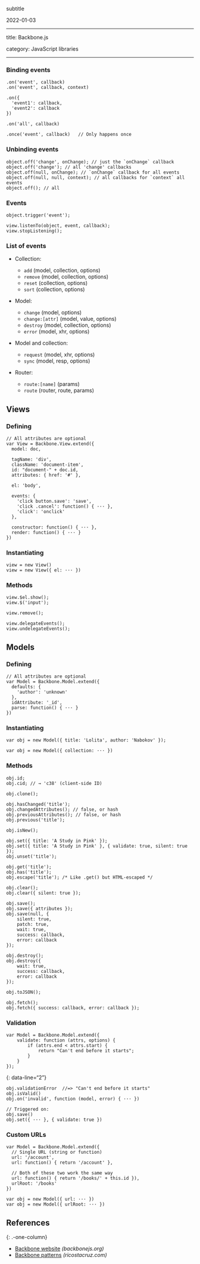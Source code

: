 subtitle

2022-01-03

------------------------------------------------------------------------

title: Backbone.js

category: JavaScript libraries

------------------------------------------------------------------------

### Binding events

    .on('event', callback)
    .on('event', callback, context)

    .on({
      'event1': callback,
      'event2': callback
    })

    .on('all', callback)

    .once('event', callback)   // Only happens once

### Unbinding events

    object.off('change', onChange); // just the `onChange` callback
    object.off('change'); // all 'change' callbacks
    object.off(null, onChange); // `onChange` callback for all events
    object.off(null, null, context); // all callbacks for `context` all events
    object.off(); // all

### Events

    object.trigger('event');

    view.listenTo(object, event, callback);
    view.stopListening();

### List of events

-   Collection:

    -   `add` (model, collection, options)
    -   `remove` (model, collection, options)
    -   `reset` (collection, options)
    -   `sort` (collection, options)

-   Model:

    -   `change` (model, options)
    -   `change:[attr]` (model, value, options)
    -   `destroy` (model, collection, options)
    -   `error` (model, xhr, options)

-   Model and collection:

    -   `request` (model, xhr, options)
    -   `sync` (model, resp, options)

-   Router:
    -   `route:[name]` (params)
    -   `route` (router, route, params)

Views
-----

### Defining

    // All attributes are optional
    var View = Backbone.View.extend({
      model: doc,

      tagName: 'div',
      className: 'document-item',
      id: "document-" + doc.id,
      attributes: { href: '#' },

      el: 'body',

      events: {
        'click button.save': 'save',
        'click .cancel': function() { ··· },
        'click': 'onclick'
      },

      constructor: function() { ··· },
      render: function() { ··· }
    })

### Instantiating

    view = new View()
    view = new View({ el: ··· })

### Methods

    view.$el.show();
    view.$('input');

    view.remove();

    view.delegateEvents();
    view.undelegateEvents();

Models
------

### Defining

    // All attributes are optional
    var Model = Backbone.Model.extend({
      defaults: {
        'author': 'unknown'
      },
      idAttribute: '_id',
      parse: function() { ··· }
    })

### Instantiating

    var obj = new Model({ title: 'Lolita', author: 'Nabokov' });

    var obj = new Model({ collection: ··· })

### Methods

    obj.id;
    obj.cid; // → 'c38' (client-side ID)

    obj.clone();

    obj.hasChanged('title');
    obj.changedAttributes(); // false, or hash
    obj.previousAttributes(); // false, or hash
    obj.previous('title');

    obj.isNew();

    obj.set({ title: 'A Study in Pink' });
    obj.set({ title: 'A Study in Pink' }, { validate: true, silent: true });
    obj.unset('title');

    obj.get('title');
    obj.has('title');
    obj.escape('title'); /* Like .get() but HTML-escaped */

    obj.clear();
    obj.clear({ silent: true });

    obj.save();
    obj.save({ attributes });
    obj.save(null, {
        silent: true,
        patch: true,
        wait: true,
        success: callback,
        error: callback
    });

    obj.destroy();
    obj.destroy({
        wait: true,
        success: callback,
        error: callback
    });

    obj.toJSON();

    obj.fetch();
    obj.fetch({ success: callback, error: callback });

### Validation

    var Model = Backbone.Model.extend({
        validate: function (attrs, options) {
            if (attrs.end < attrs.start) {
                return "Can't end before it starts";
            }
        }
    });

{: data-line=“2”}

    obj.validationError  //=> "Can't end before it starts"
    obj.isValid()
    obj.on('invalid', function (model, error) { ··· })

    // Triggered on:
    obj.save()
    obj.set({ ··· }, { validate: true })

### Custom URLs

    var Model = Backbone.Model.extend({
      // Single URL (string or function)
      url: '/account',
      url: function() { return '/account' },

      // Both of these two work the same way
      url: function() { return '/books/' + this.id }),
      urlRoot: '/books'
    })

    var obj = new Model({ url: ··· })
    var obj = new Model({ urlRoot: ··· })

References
----------

{: .-one-column}

-   [Backbone website](http://backbonejs.org/) *(backbonejs.org)*
-   [Backbone patterns](http://ricostacruz.com/backbone-patterns/) *(ricostacruz.com)*
